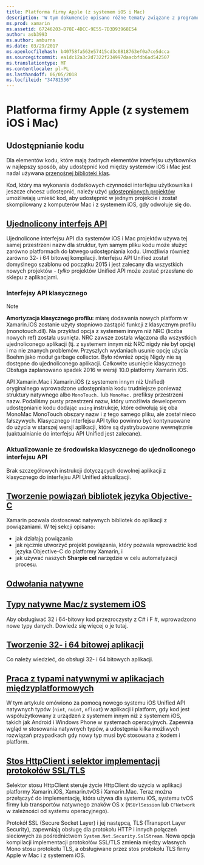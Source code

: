 ```yaml
---
title: Platforma firmy Apple (z systemem iOS i Mac)
description: 'W tym dokumencie opisano różne tematy związane z programowaniem Xamarin.iOS i Xamarin.Mac: code udostępnianie interfejsu API Unified, powiązanie Objective-C bibliotek, natywnego odwołania natywnych typów i więcej.'
ms.prod: xamarin
ms.assetid: 67246203-D78E-4DCC-9E55-7D3D93968E54
author: asb3993
ms.author: amburns
ms.date: 03/29/2017
ms.openlocfilehash: b40758fa562e57415cd3c0818763ef0a7ce5dcca
ms.sourcegitcommit: ea1dc12a3c2d7322f234997daacbfdb6ad542507
ms.translationtype: MT
ms.contentlocale: pl-PL
ms.lasthandoff: 06/05/2018
ms.locfileid: "34781536"
---
```

# <a name="apple-platform-ios-and-mac"></a>Platforma firmy Apple (z systemem iOS i Mac)

## <a name="code-sharing"></a>Udostępnianie kodu

Dla elementów kodu, które mają żadnych elementów interfejsu użytkownika w najlepszy sposób, aby udostępnić kod między systemów iOS i Mac jest nadal używana [przenośnej biblioteki klas](~/cross-platform/app-fundamentals/pcl.md).

Kod, który ma wykonania dodatkowych czynności interfejsu użytkownika i jeszcze chcesz udostępnić, należy użyć [udostępnionych projektów](~/cross-platform/app-fundamentals/shared-projects.md) umożliwiają umieść kod, aby udostępnić w jednym projekcie i został skompilowany z komputerów Mac i z systemem iOS, gdy odwołuje się do.

##  <a name="unified-apiunifiedindexmd"></a>[Ujednolicony interfejs API](unified/index.md)

Ujednolicone interfejsu API dla systemów iOS i Mac projektów używa tej samej przestrzeni nazw dla struktur, tym samym pliku kodu może służyć zarówno platformach do łatwego udostępniania kodu. Umożliwia również zarówno 32- i 64 bitowej kompilacji. Interfejsu API Unified został domyślnego szablonu od początku 2015 i jest zalecany dla wszystkich nowych projektów - *tylko* projektów Unified API może zostać przesłane do sklepu z aplikacjami.

### <a name="classic-apis"></a>Interfejsy API klasycznego

> [!NOTE]
> **Amortyzacja klasycznego profilu:** miarę dodawania nowych platform w Xamarin.iOS zostanie użyty stopniowo zastąpić funkcji z klasycznym profilu (monotouch.dll). Na przykład opcja z systemem innym niż NRC (liczba nowych ref) została usunięta. NRC zawsze została włączona dla wszystkich ujednoliconego aplikacji (tj. z systemem innym niż NRC nigdy nie był opcję) i ma nie znanych problemów. Przyszłych wydaniach usunie opcję użycia Boehm jako moduł garbage collector. Było również opcję Nigdy nie są dostępne do ujednoliconego aplikacji. Całkowite usunięcie klasycznego Obsługa zaplanowano spadek 2016 w wersji 10.0 platformy Xamarin.iOS.

API Xamarin.Mac i Xamarin.iOS (z systemem innym niż Unified) oryginalnego wprowadzone udostępniania kodu trudniejsze ponieważ struktury natywnego albo `MonoTouch.` lub `MonoMac.` prefiksy przestrzeni nazw.  Podaliśmy pusty przestrzeni nazw, który umożliwia deweloperom udostępnianie kodu dodając `using` instrukcje, które odwołują się oba MonoMac MonoTouch obszary nazw i z tego samego pliku, ale został nieco fałszywych. Klasycznego interfejsu API tylko powinno być kontynuowane do użycia w starszej wersji aplikacji, które są dystrybuowane wewnętrznie (uaktualnianie do interfejsu API Unified jest zalecane).


### <a name="updating-from-classic-to-the-unified-api"></a>Aktualizowanie ze środowiska klasycznego do ujednoliconego interfejsu API

Brak szczegółowych instrukcji dotyczących dowolnej aplikacji z klasycznego do interfejsu API Unified aktualizacji.

## <a name="binding-objective-c-librariesbindingindexmd"></a>[Tworzenie powiązań bibliotek języka Objective-C](binding/index.md)

Xamarin pozwala dostosować natywnych bibliotek do aplikacji z powiązaniami. W tej sekcji opisano:

- jak działają powiązania
- jak ręcznie utworzyć projekt powiązania, który pozwala wprowadzić kod języka Objective-C do platformy Xamarin, i
- jak używać naszych **Sharpie cel** narzędzie w celu automatyzacji procesu.

## <a name="native-referencesnative-referencesmd"></a>[Odwołania natywne](native-references.md)

##  <a name="macios-native-typesnativetypesmd"></a>[Typy natywne Mac/z systemem iOS](nativetypes.md)

Aby obsługiwać 32 i 64-bitowy kod przezroczysty z C# i F #, wprowadzono nowe typy danych.   Dowiedz się więcej o je tutaj.

##  <a name="building-32-and-64-bit-apps32-and-64indexmd"></a>[Tworzenie 32- i 64 bitowej aplikacji](32-and-64/index.md)

Co należy wiedzieć, do obsługi 32- i 64 bitowych aplikacji.

## <a name="working-with-native-types-in-cross-platform-appsnative-types-cross-platformmd"></a>[Praca z typami natywnymi w aplikacjach międzyplatformowych](native-types-cross-platform.md)

W tym artykule omówiono za pomocą nowego systemu iOS Unified API natywnych typów (`nint`, `nuint`, `nfloat`) w aplikacji i platform, gdy kod jest współużytkowany z urządzeń z systemem innym niż z systemem iOS, takich jak Android i Windows Phone w systemach operacyjnych.
Zapewnia wgląd w stosowania natywnych typów, a udostępnia kilka możliwych rozwiązań przypadkach gdy nowy typ musi być stosowana z kodem i platform.

## <a name="httpclient-stack-and-ssltls-implementation-selectorhttp-stackmd"></a>[Stos HttpClient i selektor implementacji protokołów SSL/TLS](http-stack.md)

Selektor stosu HttpClient steruje życie HttpClient do użycia w aplikacji platformy Xamarin.iOS, Xamarin.tvOS i Xamarin.Mac. Teraz można przełączyć do implementację, która używa dla systemu iOS, systemu tvOS firmy lub transportów natywnego znaków OS x (`NSUrlSession` lub `CFNetwork` w zależności od systemu operacyjnego).

Protokół SSL (Secure Socket Layer) i jej następcą, TLS (Transport Layer Security), zapewniają obsługę dla protokołu HTTP i innych połączeń sieciowych za pośrednictwem `System.Net.Security.SslStream`. Nowa opcja kompilacji implementacji protokołów SSL/TLS zmienia między własnych Mono stosu protokołu TLS, a obsługiwane przez stos protokołu TLS firmy Apple w Mac i z systemem iOS.
